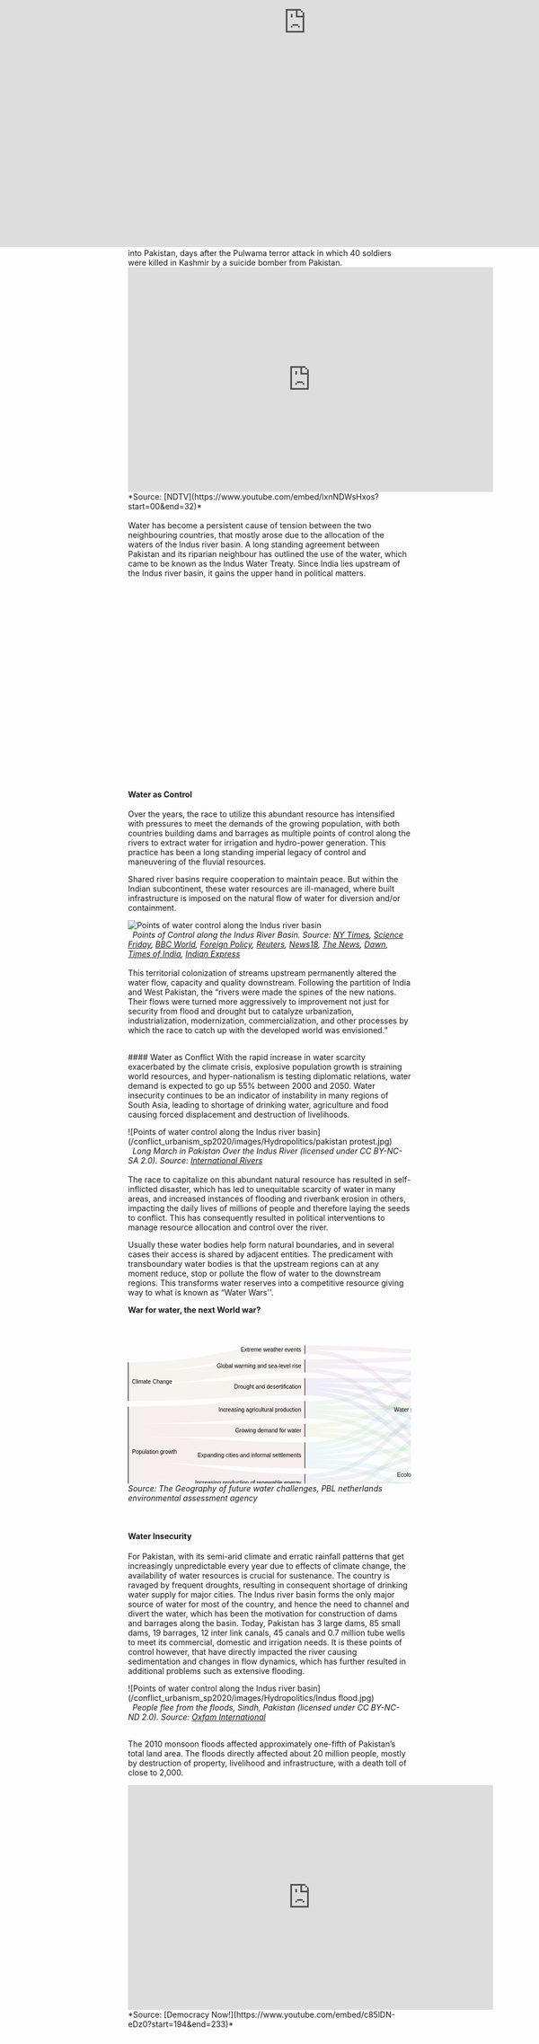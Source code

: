 ```yaml
---
layout: post
date:   2020-05-10
image: "/conflict_urbanism_sp2020/images/Hydropolitics/icon.jpg"
title:  "The Land of Sacred Waters: Hydropolitics in the Indian Subcontinent"
author: "Niharika Shekhawat, Pratibha Singh"
---
```



The geography of the Indian subcontinent has been a function of mountains, plains and rich monsoons, that cradled and shaped the land, giving birth to a river system that feeds and enriches. Rivers “made the rich, fertile ground that allowed the emergence of agriculture and sedentary living” and “instigated the emergence of cities”.  Since the advent of settlements, people have utilized the dynamism of the fluvial landscape - to obtain water, one of the most basic needs for survival, and also to fuel commerce, trade and economic advancements. To the people of the subcontinent, the rivers appear as gods, and their water seen as a boon that provided for their needs. These revered rivers shaped the land and cultures and were in turn transformed by their associations.

![Sacred Rivers](/conflict_urbanism_sp2020/images/Hydropolitics/Aarti.jpg)  
&nbsp;
*Aarti (licensed under CC BY-NC-SA 2.0). Source: [AnimeshHazra](https://www.flickr.com/photos/33463116@N00/23643639654)*
 <br/>
 <br/>
The namesake for the Indian subcontinent, Indus, is believed to be one of the rivers that flow from paradise, giving birth to one of the oldest civilizations in the world. Rigveda reveres the indus as a mighty flow as for years settlements revolved around the seasonal changes of the river. The volatile nature of the river banks and the ever changing flow became an enemy to stable settlements. But as time passed and technology advanced, humans found themselves with the desire to control what was more powerful than themselves - hence began the articulation of channelized streams. As Dilip da Cunha puts it, “the river can be worked to make life more comfortable. It can be channeled, dammed, diverted, divided, dispersed, linked and extended to serve a variety of needs and aspirations. It is no doubt why the line of separation, containment and calibration was conceived in the first place.”

The river was no longer what appeared as “natural”, it had become the lifeline for millions of people. They were divided by a politically charged line, giving birth to the volatile hydropolitics in the Indian subcontinent, and its varied repercussions at different scales between and within the nations.


 <br/>
#### Case Study : Indus River
On Feb 20 2019, India announced the decision to block the flow of water from three tributaries of the Indus river into Pakistan, days after the Pulwama terror attack in which 40 soldiers were killed in Kashmir by a suicide bomber from Pakistan.
 <br/>
<iframe width="650" height="400" src="https://www.youtube.com/embed/lxnNDWsHxos?start=00&end=32" frameborder="0" allow="accelerometer; autoplay; encrypted-media; gyroscope; picture-in-picture" allowfullscreen></iframe>
*Source: [NDTV](https://www.youtube.com/embed/lxnNDWsHxos?start=00&end=32)*
 <br/> <br/>
Water has become a persistent cause of tension between the two neighbouring countries, that mostly arose due to the allocation of the waters of the Indus river basin. A long standing agreement between Pakistan and its riparian neighbour has outlined the use of the water, which came to be known as the Indus Water Treaty. Since India lies upstream of the Indus river basin, it gains the upper hand in political matters.
 <br/> <br/>

<div class="iframe-column"><iframe src="https://www.arcgis.com/apps/MapJournal/index.html?appid=a901523dff224ec59a73930d1e98bd5f" style="position:absolute;top:0;left:-600;width:230%;height:800px;" frameborder="0" scrolling="no"></iframe></div>

  <br/>
  <br/>
  <br/>
  <br/>
  <br/>
  <br/>
  <br/>
  <br/>
  <br/>
  <br/>
  <br/>
  <br/>
  <br/>
  <br/>
  <br/>
  <br/>
  <br/>
  <br/>
  <br/>
  <br/>
  

#### Water as Control

Over the years, the race to utilize this abundant resource has intensified with pressures to meet the demands of the growing population, with both countries building dams and barrages as multiple points of control along the rivers to extract water for irrigation and hydro-power generation. This practice has been a long standing imperial legacy of control and maneuvering of the fluvial resources.

Shared river basins require cooperation to maintain peace. But within the Indian subcontinent, these water resources are ill-managed, where built infrastructure is imposed on the natural flow of water for diversion and/or containment. 

![Points of water control along the Indus river basin](/conflict_urbanism_sp2020/images/Hydropolitics/Compressed_FINAL_Catalog_Dam_GIF.gif)  
&nbsp;
*Points of Control along the Indus River Basin. Source: [NY Times](https://www.nytimes.com/2019/02/21/world/asia/india-pakistan-water-kashmir.html), [Science Friday](https://www.sciencefriday.com/articles/pakistan-faces-a-water-war-on-the-horizon/), [BBC World](https://www.bbc.com/news/world-asia-37521897), [Foreign Policy](https://foreignpolicy.com/2019/02/25/are-india-and-pakistan-on-the-verge-of-a-water-war-pulwama-kasmir-ravi-indus/), [Reuters](https://www.reuters.com/article/india-kashmir-pakistan-water/pakistan-accuses-india-of-using-water-as-a-weapon-in-kashmir-dispute-idUSL4N25F2I8), [News18](https://www.news18.com/videos/india/baglihar-dispute-300042.html), [The News](https://www.thenews.com.pk/print/583790-violating-iwt-india-starts-ratle-dam-s-construction), [Dawn](https://www.dawn.com/news/1408496), [Times of India](https://timesofindia.indiatimes.com/india/kishanganga-dam-world-bank-asks-pakistan-to-accept-indias-demand-of-neutral-expert/articleshow/64466122.cms), [Indian Express](https://indianexpress.com/article/news-archive/web/pak-objects-to-indias-move-to-fill-dam-in-jk/)*
<br/> <br/>
This territorial colonization of streams upstream permanently altered the water flow, capacity and quality downstream. Following the partition of India and West Pakistan, the “rivers were made the spines of the new nations. Their flows were turned more aggressively to improvement not just for security from flood and drought but to catalyze urbanization, industrialization, modernization, commercialization, and other processes by which the race to catch up with the developed world was envisioned.”

<br/>
#### Water as Conflict
With the rapid increase in water scarcity exacerbated by the climate crisis, explosive population growth is straining world resources, and hyper-nationalism is testing diplomatic relations, water demand is expected to go up 55% between 2000 and 2050. Water insecurity continues to be an indicator of instability in many regions of South Asia, leading to shortage of drinking water, agriculture and food causing forced displacement and destruction of livelihoods. 


![Points of water control along the Indus river basin](/conflict_urbanism_sp2020/images/Hydropolitics/pakistan protest.jpg)  
&nbsp;
*Long March in Pakistan Over the Indus River (licensed under CC BY-NC-SA 2.0). Source: [International Rivers](https://www.flickr.com/photos/27779597@N04/4460379858)*
 <br/>
 <br/>
The race to capitalize on this abundant natural resource has resulted in self-inflicted disaster, which has led to unequitable scarcity of water in many areas, and increased instances of flooding and riverbank erosion in others, impacting the daily lives of millions of people and therefore laying the seeds to conflict. This has consequently resulted in political interventions to manage resource allocation and control over the river.

Usually these water bodies help form natural boundaries, and in several cases their access is shared by adjacent entities. The predicament with transboundary water bodies is that the upstream regions can at any moment reduce, stop or pollute the flow of water to the downstream regions. This transforms water reserves into a competitive resource giving way to what is known as “Water Wars''. 

**War for water, the next World war?**

 <br/>


<svg width="630" height="320" xmlns="http://www.w3.org/2000/svg"><g transform="translate(0, 10)"><g class="links" fill="none" stroke-opacity="0.1"><path d="M1,151.16666666666663C157.75,151.16666666666663,157.75,151.16666666666688,314.5,151.16666666666688" stroke-width="23" style="stroke: rgb(191, 105, 105);"></path><path d="M1,254.66666666666663C157.75,254.66666666666663,157.75,284.66666666666674,314.5,284.66666666666674" stroke-width="30.666666666666668" style="stroke: rgb(191, 105, 105);"></path><path d="M1,124.3333333333333C157.75,124.3333333333333,157.75,114.33333333333353,314.5,114.33333333333353" stroke-width="30.666666666666668" style="stroke: rgb(191, 105, 105);"></path><path d="M1,185.66666666666663C157.75,185.66666666666663,157.75,195.66666666666694,314.5,195.66666666666694" stroke-width="46" style="stroke: rgb(191, 105, 105);"></path><path d="M1,223.99999999999997C157.75,223.99999999999997,157.75,244.00000000000006,314.5,244.00000000000006" stroke-width="30.666666666666668" style="stroke: rgb(191, 105, 105);"></path><path d="M1,83.66666666666664C157.75,83.66666666666664,157.75,73.66666666666667,314.5,73.66666666666667" stroke-width="30.666666666666668" style="stroke: rgb(191, 156, 105);"></path><path d="M1,56.83333333333331C157.75,56.83333333333331,157.75,36.83333333333323,314.5,36.83333333333323" stroke-width="23" style="stroke: rgb(191, 156, 105);"></path><path d="M1,37.666666666666636C157.75,37.666666666666636,157.75,7.666666666666525,314.5,7.666666666666525" stroke-width="15.333333333333334" style="stroke: rgb(191, 156, 105);"></path><path d="M315.5,158.83333333333354C472.25,158.83333333333354,472.25,230.16666666666654,629,230.16666666666654" stroke-width="7.666666666666667" style="stroke: rgb(174, 191, 105);"></path><path d="M315.5,143.50000000000023C472.25,143.50000000000023,472.25,69.83333333333326,629,69.83333333333326" stroke-width="7.666666666666667" style="stroke: rgb(174, 191, 105);"></path><path d="M315.5,151.16666666666688C472.25,151.16666666666688,472.25,166.49999999999991,629,166.49999999999991" stroke-width="7.666666666666667" style="stroke: rgb(174, 191, 105);"></path><path d="M315.5,288.5000000000001C472.25,288.5000000000001,472.25,253.16666666666652,629,253.16666666666652" stroke-width="7.666666666666667" style="stroke: rgb(122, 191, 105);"></path><path d="M315.5,296.1666666666668C472.25,296.1666666666668,472.25,286.16666666666663,629,286.16666666666663" stroke-width="7.666666666666667" style="stroke: rgb(122, 191, 105);"></path><path d="M315.5,280.8333333333334C472.25,280.8333333333334,472.25,189.4999999999999,629,189.4999999999999" stroke-width="7.666666666666667" style="stroke: rgb(122, 191, 105);"></path><path d="M315.5,273.16666666666674C472.25,273.16666666666674,472.25,125.83333333333326,629,125.83333333333326" stroke-width="7.666666666666667" style="stroke: rgb(122, 191, 105);"></path><path d="M315.5,125.83333333333354C472.25,125.83333333333354,472.25,222.4999999999999,629,222.4999999999999" stroke-width="7.666666666666667" style="stroke: rgb(105, 191, 139);"></path><path d="M315.5,102.83333333333353C472.25,102.83333333333353,472.25,29.16666666666664,629,29.16666666666664" stroke-width="7.666666666666667" style="stroke: rgb(105, 191, 139);"></path><path d="M315.5,118.16666666666687C472.25,118.16666666666687,472.25,158.83333333333326,629,158.83333333333326" stroke-width="7.666666666666667" style="stroke: rgb(105, 191, 139);"></path><path d="M315.5,110.5000000000002C472.25,110.5000000000002,472.25,110.49999999999991,629,110.49999999999991" stroke-width="7.666666666666667" style="stroke: rgb(105, 191, 139);"></path><path d="M315.5,207.1666666666669C472.25,207.1666666666669,472.25,237.8333333333332,629,237.8333333333332" stroke-width="7.666666666666667" style="stroke: rgb(105, 191, 191);"></path><path d="M315.5,176.50000000000028C472.25,176.50000000000028,472.25,36.83333333333331,629,36.83333333333331" stroke-width="7.666666666666667" style="stroke: rgb(105, 191, 191);"></path><path d="M315.5,214.83333333333357C472.25,214.83333333333357,472.25,270.83333333333326,629,270.83333333333326" stroke-width="7.666666666666667" style="stroke: rgb(105, 191, 191);"></path><path d="M315.5,184.16666666666694C472.25,184.16666666666694,472.25,77.49999999999993,629,77.49999999999993" stroke-width="7.666666666666667" style="stroke: rgb(105, 191, 191);"></path><path d="M315.5,199.50000000000026C472.25,199.50000000000026,472.25,174.16666666666657,629,174.16666666666657" stroke-width="7.666666666666667" style="stroke: rgb(105, 191, 191);"></path><path d="M315.5,191.8333333333336C472.25,191.8333333333336,472.25,118.16666666666659,629,118.16666666666659" stroke-width="7.666666666666667" style="stroke: rgb(105, 191, 191);"></path><path d="M315.5,247.83333333333337C472.25,247.83333333333337,472.25,245.49999999999986,629,245.49999999999986" stroke-width="7.666666666666667" style="stroke: rgb(105, 139, 191);"></path><path d="M315.5,255.50000000000003C472.25,255.50000000000003,472.25,278.49999999999994,629,278.49999999999994" stroke-width="7.666666666666667" style="stroke: rgb(105, 139, 191);"></path><path d="M315.5,232.50000000000006C472.25,232.50000000000006,472.25,85.1666666666666,629,85.1666666666666" stroke-width="7.666666666666667" style="stroke: rgb(105, 139, 191);"></path><path d="M315.5,240.1666666666667C472.25,240.1666666666667,472.25,181.83333333333323,629,181.83333333333323" stroke-width="7.666666666666667" style="stroke: rgb(105, 139, 191);"></path><path d="M315.5,85.16666666666669C472.25,85.16666666666669,472.25,214.83333333333323,629,214.83333333333323" stroke-width="7.666666666666667" style="stroke: rgb(122, 105, 191);"></path><path d="M315.5,62.16666666666668C472.25,62.16666666666668,472.25,62.1666666666666,629,62.1666666666666" stroke-width="7.666666666666667" style="stroke: rgb(122, 105, 191);"></path><path d="M315.5,77.50000000000001C472.25,77.50000000000001,472.25,151.1666666666666,629,151.1666666666666" stroke-width="7.666666666666667" style="stroke: rgb(122, 105, 191);"></path><path d="M315.5,69.83333333333334C472.25,69.83333333333334,472.25,102.83333333333324,629,102.83333333333324" stroke-width="7.666666666666667" style="stroke: rgb(122, 105, 191);"></path><path d="M315.5,44.49999999999989C472.25,44.49999999999989,472.25,207.16666666666657,629,207.16666666666657" stroke-width="7.666666666666667" style="stroke: rgb(174, 105, 191);"></path><path d="M315.5,29.16666666666656C472.25,29.16666666666656,472.25,21.49999999999997,629,21.49999999999997" stroke-width="7.666666666666667" style="stroke: rgb(174, 105, 191);"></path><path d="M315.5,36.83333333333323C472.25,36.83333333333323,472.25,54.499999999999936,629,54.499999999999936" stroke-width="7.666666666666667" style="stroke: rgb(174, 105, 191);"></path><path d="M315.5,3.8333333333331914C472.25,3.8333333333331914,472.25,13.833333333333306,629,13.833333333333306" stroke-width="7.666666666666667" style="stroke: rgb(191, 105, 156);"></path><path d="M315.5,11.499999999999858C472.25,11.499999999999858,472.25,143.49999999999994,629,143.49999999999994" stroke-width="7.666666666666667" style="stroke: rgb(191, 105, 156);"></path></g><g class="nodes" font-family="Arial, Helvetica" font-size="10"><g><rect x="629" y="203.33333333333323" height="53.66666666666673" width="1" fill="#000"></rect><text x="623" y="230.1666666666666" dy="0.35em" text-anchor="end">Ecological quality of ecosystems</text></g><g><rect x="629" y="9.999999999999972" height="30.66666666666663" width="1" fill="#000"></rect><text x="623" y="25.333333333333286" dy="0.35em" text-anchor="end">Flooding</text></g><g><rect x="629" y="266.99999999999994" height="23.000000000000057" width="1" fill="#000"></rect><text x="623" y="278.5" dy="0.35em" text-anchor="end">Hydro-power production</text></g><g><rect x="629" y="50.6666666666666" height="38.333333333333314" width="1" fill="#000"></rect><text x="623" y="69.83333333333326" dy="0.35em" text-anchor="end">Migration and conflict</text></g><g><rect x="629" y="139.6666666666666" height="53.66666666666663" width="1" fill="#000"></rect><text x="623" y="166.49999999999991" dy="0.35em" text-anchor="end">Water and food production</text></g><g><rect x="629" y="98.99999999999991" height="30.666666666666686" width="1" fill="#000"></rect><text x="623" y="114.33333333333326" dy="0.35em" text-anchor="end">Water pollution and human health</text></g><g><rect x="314.5" y="58.33333333333334" height="30.666666666666856" width="1" fill="#000"></rect><text x="308.5" y="73.66666666666677" dy="0.35em" text-anchor="end">Drought and desertification</text></g><g><rect x="314.5" y="172.66666666666694" height="45.99999999999977" width="1" fill="#000"></rect><text x="308.5" y="195.66666666666683" dy="0.35em" text-anchor="end">Expanding cities and informal settlements</text></g><g><rect x="314.5" y="-1.4210854715202004e-13" height="15.333333333333371" width="1" fill="#000"></rect><text x="308.5" y="7.6666666666665435" dy="0.35em" text-anchor="end">Extreme weather events</text></g><g><rect x="314.5" y="25.33333333333323" height="23.000000000000114" width="1" fill="#000"></rect><text x="308.5" y="36.833333333333286" dy="0.35em" text-anchor="end">Global warming and sea-level rise</text></g><g><rect x="314.5" y="139.66666666666688" height="23.000000000000057" width="1" fill="#000"></rect><text x="308.5" y="151.1666666666669" dy="0.35em" text-anchor="end">Growing demand for water</text></g><g><rect x="314.5" y="99.0000000000002" height="30.666666666666686" width="1" fill="#000"></rect><text x="308.5" y="114.33333333333354" dy="0.35em" text-anchor="end">Increasing agricultural production</text></g><g><rect x="314.5" y="269.3333333333334" height="30.66666666666667" width="1" fill="#000"></rect><text x="308.5" y="284.66666666666674" dy="0.35em" text-anchor="end">Increasing consumption and waste</text></g><g><rect x="314.5" y="228.6666666666667" height="30.66666666666673" width="1" fill="#000"></rect><text x="308.5" y="244.00000000000009" dy="0.35em" text-anchor="end">Increasing production of renewable energy</text></g><g><rect x="0" y="29.99999999999997" height="69" width="1" fill="#000"></rect><text x="7" y="64.49999999999997" dy="0.35em" text-anchor="start">Climate Change</text></g><g><rect x="0" y="108.99999999999997" height="161.00000000000006" width="1" fill="#000"></rect><text x="7" y="189.5" dy="0.35em" text-anchor="start">Population growth</text></g></g></g></svg>
*Source: The Geography of future water challenges, PBL netherlands environmental assessment agency*


 <br/> 

#### Water Insecurity
For Pakistan, with its semi-arid climate and erratic rainfall patterns that get increasingly unpredictable every year due to effects of climate change, the availability of water resources is crucial for sustenance. The country is ravaged by frequent droughts, resulting in consequent shortage of drinking water supply for major cities. The Indus river basin forms the only major source of water for most of the country, and hence the need to channel and divert the water, which has been the motivation for construction of dams and barrages along the basin. Today, Pakistan has 3 large dams, 85 small dams, 19 barrages, 12 inter link canals, 45 canals and 0.7 million tube wells to meet its commercial, domestic and irrigation needs. It is these points of control however, that have directly impacted the river causing sedimentation and changes in flow dynamics, which has further resulted in additional problems such as extensive flooding. 
<br/>

![Points of water control along the Indus river basin](/conflict_urbanism_sp2020/images/Hydropolitics/Indus flood.jpg)  
&nbsp;
*People flee from the floods, Sindh, Pakistan (licensed under CC BY-NC-ND 2.0). Source: [Oxfam International](https://www.flickr.com/photos/8470194@N02/6149852938)*
 <br/>
 <br/>



The 2010 monsoon floods affected approximately one-fifth of Pakistan’s total land area. The floods directly affected about 20 million people, mostly by destruction of property, livelihood and infrastructure, with a death toll of close to 2,000.


<iframe width="650" height="400" src="https://www.youtube.com/embed/c85lDN-eDz0?start=194&end=233" frameborder="0" allow="accelerometer; autoplay; encrypted-media; gyroscope; picture-in-picture" allowfullscreen></iframe>
*Source: [Democracy Now!](https://www.youtube.com/embed/c85lDN-eDz0?start=194&end=233)*
<br/> <br/>


#### Orchestrating Water
The dependence on the Indus for irrigation dates back to the early civilizations of Mohenjodaro and Harappa. The systems that supply water to the fields were transformed by modern engineering work in the 1850s and further expanded and upgraded under the British occupation of India, into the largest and most complex canal irrigation system in the world. The attribution for most of this comprehensive infrastructure is given to Sir Arthur Cotton, who believed that in order to properly utilize the fluvial resource, it was important “to establish canals for irrigation wherever they were practicable, and to supersede rain and well-water by river water, which carried with it fertilizing matter greatly augmenting its value as compared with all other water.”

Pakistan is an agrarian economy, with over 90% of harvests within the country depending on this extensive canal network, which spans over an area of 36 million acres. Most of the cultivable land hence directly corresponds to the reach of this system. According to Pakistan Economic Survey data, the agriculture sector of the country employs 42% of the entire labour force of the nation, which evidently illustrates the importance of the water from the Indus for the country. 

![Variation over seasons](/conflict_urbanism_sp2020/images/Hydropolitics/canals_3.jpg)  
&nbsp;
*Irrigation canal network in Pakistan*
 <br/> <br/>

#### Seasonal Changes along the river
The Indus river system, with its complex braiding channel that is ever in flux, forms a dynamic landscape ecology, that changes drastically over seasons, months and years. On closer inspection while trying to analyse the seasonal changes along the river, we focus on two areas - Kashmor and Firozpur. Kashmor lies closer to the river and therefore is prone to monsoon flooding. Firozpur lies closer to the India-Pakistan border and since India is dependent on rain and river water for irrigation, while Pakistan relies on stored and channelized river water, agricultural patterns differ across the border. 

![Variation over seasons](/conflict_urbanism_sp2020/images/Hydropolitics/combinedgif.gif)  
&nbsp;
*Kashmor and Firozpur landsat imagery showing seasonal variation*
 <br/> <br/>
Analysing Landsat imagery to show false colour composites for Kashmor, the agriculture pattern during the Monsoon and Winter seasons is shown in red, The river, its depth and flow pattern are visible in a contrasting blue.

![Variation over seasons](/conflict_urbanism_sp2020/images/Hydropolitics/Final Kashmor landsat compiled.jpg)  
&nbsp;
*Kashmor false colour landsat imagery showing seasonal variation over a decade*
 <br/> <br/>
Landsat image classification by supervised classification using spectral signatures from a training sample to represent water flow and agriculture pattern by pixels. It is visible how the monsoon season has affected water flow differently in the year 1998 and 2010

<iframe frameborder="0" class="juxtapose" width="100%" height="470" src="https://cdn.knightlab.com/libs/juxtapose/latest/embed/index.html?uid=c1e697ca-93e3-11ea-a879-0edaf8f81e27"></iframe>
*Kashmor image classification showing flow and agriculture variation during monsoon over a decade*
 <br/> <br/>
During the winter season the direction of river flow has changed due to channeling over the years. The agriculture pattern has shifted based on this change of flow of the river.

<iframe frameborder="0" class="juxtapose" width="100%" height="470" src="https://cdn.knightlab.com/libs/juxtapose/latest/embed/index.html?uid=1de95346-93e4-11ea-a879-0edaf8f81e27"></iframe>
*Kashmor image classification showing flow and agriculture variation during winter over a decade*
 <br/> <br/>
Reclassifying the landsat to perform raster calculation to show how water has changed during monsoon and winter over the years. For monsoon, 70% of the water area converted to land over the decade, while only 1.6% of land converted to water during the same time showing how erratic monsoon flooding changes the water cover area. For winter, around 2,5% of land changed to water and vice versa, indicating that even though net water hasn’t changed, the direction and location of the river has changed which affects agriculture patterns around it.


![Variation over seasons](/conflict_urbanism_sp2020/images/Hydropolitics/Final_Raster change overtime.jpg)  
&nbsp;
*Kashmor image classification showing change in flow in Monsoon and winter over a decade*
<br/> <br/>
Landsat imagery showing false colour for our second focus area, Firozpur, shows agriculture patterns in red and river flow in blue. The pattern contrasts over the seasons showing difference in dependance on rain or river water for agriculture across the border.

![Variation over seasons](/conflict_urbanism_sp2020/images/Hydropolitics/borderlandsat.jpg)  
&nbsp;
*Firozpur false colour landsat imagery showing seasonal variation*


 <br/> 

#### Case Study: Kaveri River
Kaveri is the third largest river in India, flowing from the state of Karnataka into Tamil Nadu, with the watershed of its seven tributaries extending up to Kerala and Puducherry. The river has numerous sacred associations, in mythology and folklore, that make it a revered entity for the people of South India. It is the source of drinking water supply for major cities in Karnataka, and supports intensive agricultural activity in South India, being one of the most important sources for irrigation of paddy fields in Tamil Nadu. This has resulted in a long-standing dispute between the two states over sharing of the water resource. The Kaveri Water Tribunal was formed to address water shortages in the four states that were facing increased water demands. 


<iframe width="650" height="400" src="https://www.youtube.com/embed/0vkGEz9kQbo?start=00&end=31" frameborder="0" allow="accelerometer; autoplay; encrypted-media; gyroscope; picture-in-picture" allowfullscreen></iframe>
*Source: [NDTV](https://www.youtube.com/embed/0vkGEz9kQbo?start=00&end=31)*

 <br/>
The Kaveri has been subject to a tradition of diversion and extraction of water for the purpose of irrigation and drinking water consumption, that has carried on since the Grand Anicut dam was built over the flowing water by the Chola dynasty in 100 BC. This practice was intensified during the British rule in India, and came to sustain the needs of the people in South India. 
 <br/> <br/>
<div class="iframe-column"><iframe src="https://www.arcgis.com/apps/MapJournal/index.html?appid=27f210f1ba314d2e8cab294c724abba8" style="position:absolute;top:0;left:-175;width:150%;height:800px;" frameborder="0" scrolling="no"></iframe></div>

  <br/>
  <br/>
  <br/>
  <br/>
  <br/>
  <br/>
  <br/>
  <br/>
  <br/>
  <br/>
  <br/>
  <br/>
  <br/>
  <br/>
  <br/>
  <br/>
  <br/>
  <br/>
  <br/>
 

Concrete solutions are yet to be reached over access to this resource, while farmers in Tamil Nadu face droughts and are compelled to commit suicide, and large cities such as Bangalore run dry, as climate change strains the remnants of the once abundant stream.
<br/>
<br/>
<br/>




#### Rights of the River
“The fluvial frontier is a complex and nuanced territorial condition braiding together multiple elements including conservation, transboundary river management, the geopolitics of resource logistics...”

Rivers have historically been at the center of conflict and instability, and allowing for tools that advocate for equitable access to this valuable resource in practice and policy would be a detrimental first step. In the last few years, rivers have undergone drastic changes with respect to their water quality, volume and flow, catalyzed by climate change, that has consequently left detrimental impacts on riparian ecologies, freshwater systems and expanding human settlements. The situation calls for effective management and allocation of water, and requires flexible frameworks for protection of these water bodies, especially in light increased incidences of flooding and water scarcity. 

The relationship between the river and mankind has always been one of reciprocity. The river provides us with water, food and life. Constant attempts to extract more, have left them in a state of disarray. Many environmental movements have advocated for the rights of the rivers, to ensure protection of the inherent right of ecosystems in order to restore their health. Imposition of man-made infrastructures and policies on natural resources such as the rivers continues to affect the landscape and ecologies that survive along the riparian system. The river needs to be celebrated instead of being weaponized for control and conflict.


<br/>
<br/>
#### References
1.Chaudhry, Nadeem. “The 2010 Floods – A case study.” <br/>
2.Cunha, Dilip da. The Invention of Rivers: Alexander's Eye and Ganga's Descent. Philadelphia, PA: University of Pennsylvania Press, 2019.<br/>
3.Duncan, Ifor, and Stefanos Levidis. “Weaponizing a River.” e-flux architecture, April 11, 2020. https://www.e-flux.com/architecture/at-the-border/325751/weaponizing-a-river/<br/>
4.Gettleman, Jeffrey. “India Threatens a New Weapon Against Pakistan: Water.” New York Times, February 21, 2019. https://www.nytimes.com/2019/02/21/world/asia/india-pakistan-water-kashmir.html<br/>
5.Iqbal, Jaffar. “Irrigation System and issues in Pakistan.” Technology Times, January 9, 2019. https://www.technologytimes.pk/2019/01/09/irrigation-system-issues/<br/>
6.Johnson, Keith. “Are India and Pakistan on the Verge of a Water War?” Foreign Policy, February 25, 2019. https://foreignpolicy.com/2019/02/25/are-india-and-pakistan-on-the-verge-of-a-water-war-pulwama-kasmir-ravi-indus/<br/>
7.Khadka, Navin Singh. “Are India and Pakistan set for water wars?” British Broadcasting Corporation, December 22, 2016. https://www.bbc.com/news/world-asia-37521897<br/>
8.“Kishanganga dam issue: World Bank asks Pakistan to accept India’s demand of ‘neutral expert’.” Times of India, June 5, 2018. https://timesofindia.indiatimes.com/india/kishanganga-dam-world-bank-asks-pakistan-to-accept-indias-demand-of-neutral-expert/articleshow/64466122.cms<br/>
9.Mustafa, Waqar. “As rains grow erratic, Pakistan taps irrigation to protect Punjab crops.” Reuters, November 25, 2017. https://www.reuters.com/article/us-pakistan-farming-irrigation/as-rains-grow-erratic-pakistan-taps-irrigation-to-protect-punjab-crops-idUSKBN1DO2OD<br/>
10.Nadeem, Mehr, and Sayeed, Saad. “Pakistan accuses India of using water as a weapon in Kashmir dispute.” Reuters, August 19, 2019. https://www.reuters.com/article/india-kashmir-pakistan-water/pakistan-accuses-india-of-using-water-as-a-weapon-in-kashmir-dispute-idUSL4N25F2I8<br/>
11.Nesbit, Jeff. This Is The Way The World Ends. Thomas Dunne Books, 2018.<br/>
12.Singapore Red Cross. “Pakistan Floods:The Deluge of Disaster - Facts & Figures.” ReliefWeb, September 15, 2010. https://reliefweb.int/report/pakistan/pakistan-floodsthe-deluge-disaster-facts-figures-15-september-2010<br/>
13.Singh, Harjeet. “Water Availability in Pakistan.” Indian Defence Review Vol. 25.4 (October-December 2010)<br/>
14.Zaafir, Muhammad Saleh. “Violating IWT India starts Ratle Dam’s construction.” The News, December 15, 2019. https://www.thenews.com.pk/print/583790-violating-iwt-india-starts-ratle-dam-s-construction<br/>
